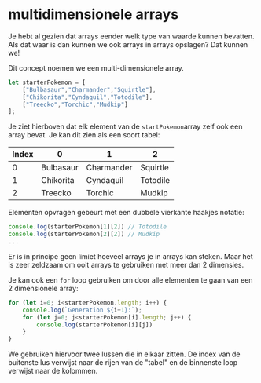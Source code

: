 # multidimensionele arrays

Je hebt al gezien dat arrays eender welk type van waarde kunnen bevatten. Als dat waar is dan kunnen we ook arrays in arrays opslagen? Dat kunnen we!

Dit concept noemen we een multi-dimensionele array.

```js
let starterPokemon = [
    ["Bulbasaur","Charmander","Squirtle"],
    ["Chikorita","Cyndaquil","Totodile"],
    ["Treecko","Torchic","Mudkip"]
];
```

Je ziet hierboven dat elk element van de `startPokemon`array zelf ook een array bevat. Je kan dit zien als een soort tabel:

| Index | 0         | 1          | 2        |
| ----- | --------- | ---------- | -------- |
| 0     | Bulbasaur | Charmander | Squirtle |
| 1     | Chikorita | Cyndaquil  | Totodile |
| 2     | Treecko   | Torchic    | Mudkip   |

Elementen opvragen gebeurt met een dubbele vierkante haakjes notatie:

```js
console.log(starterPokemon[1][2]) // Totodile
console.log(starterPokemon[2][2]) // Mudkip
...
```

Er is in principe geen limiet hoeveel arrays je in arrays kan steken. Maar het is zeer zeldzaam om ooit arrays te gebruiken met meer dan 2 dimensies.

Je kan ook een `for` loop gebruiken om door alle elementen te gaan van een 2 dimensionele array:

```js
for (let i=0; i<starterPokemon.length; i++) {
    console.log(`Generation ${i+1}:`);
    for (let j=0; j<starterPokemon[i].length; j++) {
        console.log(starterPokemon[i][j])
    }
}
```

We gebruiken hiervoor twee lussen die in elkaar zitten. De index van de buitenste lus verwijst naar de rijen van de "tabel" en de binnenste loop verwijst naar de kolommen.

